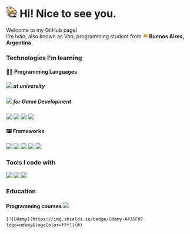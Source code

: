 <h1><img src="ff7-cloud.png" width="30"/> Hi! Nice to see you.</h1>


<p>Welcome to my GitHub page! </br> I'm Iván, also known as Van, programming student from <img src="meow_argentina.png" width="13"/> <b>Buenos Aires, Argentina</b></p>
<h3>Technologies I'm learning</h3>
<h4>🧑‍💻 Programming Languages</h4>
<p>
	<h5><img src="https://img.shields.io/badge/C-00599C?logo=c&logoColor=white"/> at university</h5>
 	<h5><img src="https://img.shields.io/badge/C++-%2300599C.svg?logo=c%2B%2B&logoColor=white"/> for Game Development</h5>
	</p>
 <p>
	<img src="https://img.shields.io/badge/HTML-%23E34F26.svg?logo=html5&logoColor=white"/>
	<img src="https://img.shields.io/badge/CSS-1572B6?logo=css3&logoColor=fff"/>
	<img src="https://img.shields.io/badge/JavaScript-F7DF1E?logo=javascript&logoColor=000"/>
	<img src="https://img.shields.io/badge/Python-3776AB?logo=python&logoColor=fff"/>
</p>
<h4>🖼️ Frameworks</h4>
<p>
<img src="https://img.shields.io/badge/Express.js-%23404d59.svg?logo=express&logoColor=%2361DAFB"/>
<img src="https://img.shields.io/badge/Less-1D365D?logo=less&logoColor=fff"/>
<img src="https://img.shields.io/badge/Next.js-black?logo=next.js&logoColor=white"/>
<img src="https://img.shields.io/badge/Node.js-6DA55F?logo=node.js&logoColor=white"/>
<img src="https://img.shields.io/badge/React-%2320232a.svg?logo=react&logoColor=%2361DAFB"/>
</p>
<h3>Tools I code with</h3>
<p>
<img class="unreal" src="https://img.shields.io/badge/Unreal%20Engine-%23313131.svg?logo=unrealengine&logoColor=white)"/>
	<img src="https://custom-icon-badges.demolab.com/badge/Visual%20Studio%20Code-0078d7.svg?logo=vsc&logoColor=white"/>
	<img src="https://img.shields.io/badge/Git-F05032?logo=git&logoColor=fff"/>
</p>
<h3>Education</h3>
<h4>Programming courses <img src="https://img.shields.io/badge/freeCodeCamp-0A0A23?logo=freecodecamp&logoColor=fff"/></h4>

	[![Udemy](https://img.shields.io/badge/Udemy-A435F0?logo=udemy&logoColor=fff)](#)
 
